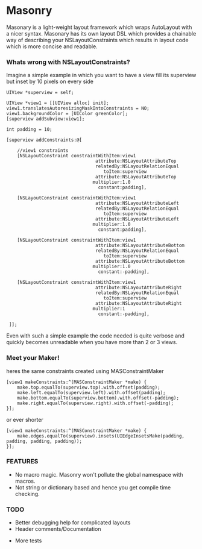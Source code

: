 Masonry
=======

Masonary is a light-weight layout framework which wraps AutoLayout with a nicer syntax. Masonary has its own layout DSL which provides a chainable way of describing your NSLayoutConstraints which results in layout code which is more concise and readable.

### Whats wrong with NSLayoutConstraints?

Imagine a simple example in which you want to have a view fill its superview but inset by 10 pixels on every side
```obj-c
UIView *superview = self;

UIView *view1 = [[UIView alloc] init];
view1.translatesAutoresizingMaskIntoConstraints = NO;
view1.backgroundColor = [UIColor greenColor];
[superview addSubview:view1];

int padding = 10;

[superview addConstraints:@[

    //view1 constraints
    [NSLayoutConstraint constraintWithItem:view1
                                 attribute:NSLayoutAttributeTop
                                 relatedBy:NSLayoutRelationEqual
                                    toItem:superview
                                 attribute:NSLayoutAttributeTop
                                multiplier:1.0
                                  constant:padding],

    [NSLayoutConstraint constraintWithItem:view1
                                 attribute:NSLayoutAttributeLeft
                                 relatedBy:NSLayoutRelationEqual
                                    toItem:superview
                                 attribute:NSLayoutAttributeLeft
                                multiplier:1.0
                                  constant:padding],   
 
    [NSLayoutConstraint constraintWithItem:view1
                                 attribute:NSLayoutAttributeBottom
                                 relatedBy:NSLayoutRelationEqual
                                    toItem:superview
                                 attribute:NSLayoutAttributeBottom
                                multiplier:1.0
                                  constant:-padding],
 
    [NSLayoutConstraint constraintWithItem:view1
                                 attribute:NSLayoutAttributeRight
                                 relatedBy:NSLayoutRelationEqual
                                    toItem:superview
                                 attribute:NSLayoutAttributeRight
                                multiplier:1
                                  constant:-padding],

 ]];
```
Even with such a simple example the code needed is quite verbose and quickly becomes unreadable when you have more than 2 or 3 views.

### Meet your Maker!

heres the same constraints created using MASConstraintMaker

```obj-c
[view1 makeConstraints:^(MASConstraintMaker *make) {
    make.top.equalTo(superview.top).with.offset(padding);
    make.left.equalTo(superview.left).with.offset(padding);
    make.bottom.equalTo(superview.bottom).with.offset(-padding);
    make.right.equalTo(superview.right).with.offset(-padding);
}];
```
or ever shorter
```obj-c
[view1 makeConstraints:^(MASConstraintMaker *make) {
    make.edges.equalTo(superview).insets(UIEdgeInsetsMake(padding, padding, padding, padding));
}];
```

### FEATURES
* No macro magic. Masonry won't pollute the global namespace with macros.
* Not string or dictionary based and hence you get compile time checking.

### TODO
* Better debugging help for complicated layouts
* Header comments/Documentation
- More tests
